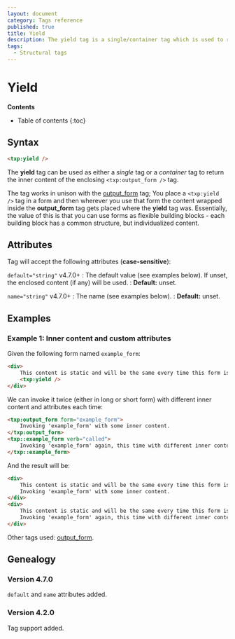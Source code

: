 ```yaml
---
layout: document
category: Tags reference
published: true
title: Yield
description: The yield tag is a single/container tag which is used to return the inner content of the enclosing output_form tag.
tags:
  - Structural tags
---
```


# Yield

**Contents**

* Table of contents
{:toc}

## Syntax

~~~ html
<txp:yield />
~~~

The **yield** tag can be used as either a *single* tag or a *container* tag to return the inner content of the enclosing `<txp:output_form />` tag.

The tag works in unison with the [output_form](/tags/output_form) tag; You place a `<txp:yield />` tag in a form and then wherever you use that form the content wrapped inside the **output_form** tag gets placed where the **yield** tag was. Essentially, the value of this is that you can use forms as flexible building blocks - each building block has a common structure, but individualized content.

## Attributes

Tag will accept the following attributes (**case-sensitive**):

`default="string"` <span class="footnote warning">v4.7.0+</span>
: The default value (see examples below). If unset, the enclosed content (if any) will be used.
: **Default:** unset.

`name="string"` <span class="footnote warning">v4.7.0+</span>
: The name (see examples below).
: **Default:** unset.

## Examples

### Example 1: Inner content and custom attributes

Given the following form named `example_form`:

~~~ html
<div>
    This content is static and will be the same every time this form is <txp:yield name="verb" default="invoked" />.
    <txp:yield />
</div>
~~~

We can invoke it twice (either in long or short form) with different inner content and attributes each time:

~~~ html
<txp:output_form form="example_form">
    Invoking 'example_form' with some inner content.
</txp:output_form>
<txp::example_form verb="called">
    Invoking 'example_form' again, this time with different inner content.
</txp::example_form>
~~~

And the result will be:

~~~ html
<div>
    This content is static and will be the same every time this form is invoked.
    Invoking 'example_form' with some inner content.
</div>
<div>
    This content is static and will be the same every time this form is called.
    Invoking 'example_form' again, this time with different inner content.
</div>
~~~

Other tags used: [output_form](/tags/output_form).

## Genealogy

### Version 4.7.0

`default` and `name` attributes added.

### Version 4.2.0

Tag support added.
